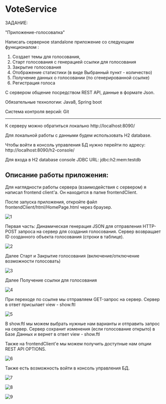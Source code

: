 VoteService
===========
ЗАДАНИЕ:


"Приложение-голосовалка"

Написать серверное standalone приложение со следующим функционалом : 
1) Создает темы для голосования,
2) Старт голосования с генерацией ссылки для голосования 
3) Закрытие голосования 
4) Отображение статистики (в виде Выбранный пункт - количество)
5) Получение данных о голосовании (по сгенерированной ссылке)
6) Регистрация голоса

С сервером общение посредством REST API, данные в формате Json.

Обязательные технологии: Java8, Spring boot

Система контроля версий: Git


_____________________________________________________________________


К серверу можно обратиться локально http://localhost:8090/

Для локальной работы с данными будем использовать H2 database.

Чтобы войти в консоль управления БД нужно перейти по адресу: http://localhost:8090/h2-console/

Для входа в H2 database console  JDBC URL:  jdbc:h2:mem:testdb

Описание работы приложения:
--------------------------
Для наглядности работы сервера (взаимодействия с сервером) я написал frontend client'а.
Он находится в папке frontendClient.  

После запуска приложения, откройте файл frontendClient/html/HomePage.html через браузер.

![1](https://github.com/DmitrySamsonov/VoteService/raw/master/screenshots/1.png)


Первая часть:
Динамическая генерация JSON для отправления HTTP-POST запроса на сервер для создания голосования.
Сервер возвращает ID созданного объекта голосования (строки в таблице).

![2](https://github.com/DmitrySamsonov/VoteService/raw/master/screenshots/2.png)


Далее Старт и Закрытие голосования (включение/отключение возможности голосовать)

![3](https://github.com/DmitrySamsonov/VoteService/raw/master/screenshots/3.png)


Далее Получение ссылки для голосования

![4](https://github.com/DmitrySamsonov/VoteService/raw/master/screenshots/4.png)


При переходе по ссылке мы отправляем GET-запрос на сервер. Сервер в ответ присылает view - show.ftl

![5](https://github.com/DmitrySamsonov/VoteService/raw/master/screenshots/5.png)


В show.ftl мы можем выбрать нужные нам варианты и отправить запрос на сервер. 
Сервер сохранит изменения (если голосование открыто) в Базе Данных и вернет в ответ view - show.ftl


Также на frontendClient'e мы можем получить доступные нам опции REST API OPTIONS.

![6](https://github.com/DmitrySamsonov/VoteService/raw/master/screenshots/6.png)


Также есть возможность войти в консоль управления БД.

![7](https://github.com/DmitrySamsonov/VoteService/raw/master/screenshots/7.png)

![8](https://github.com/DmitrySamsonov/VoteService/raw/master/screenshots/8.png)

![9](https://github.com/DmitrySamsonov/VoteService/raw/master/screenshots/9.png)
